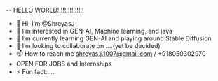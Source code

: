 -- HELLO WORLD!!!!!!!!!!!!!!!
- 👋 Hi, I’m @ShreyasJ
- 👀 I’m interested in GEN-AI, Machine learning, and java
- 🌱 I’m currently learning GEN-AI and playing around Stable Diffusion
- 💞️ I’m looking to collaborate on ....(yet be decided)
- 📫 How to reach me shreyas.j.1007@gmail.com / +918050302970
- OPEN FOR JOBS and Internships
- ⚡ Fun fact: ...

<!---
ShreyasJ1007/ShreyasJ1007 is a ✨ special ✨ repository because its `README.md` (this file) appears on your GitHub profile.
You can click the Preview link to take a look at your changes.
--->
